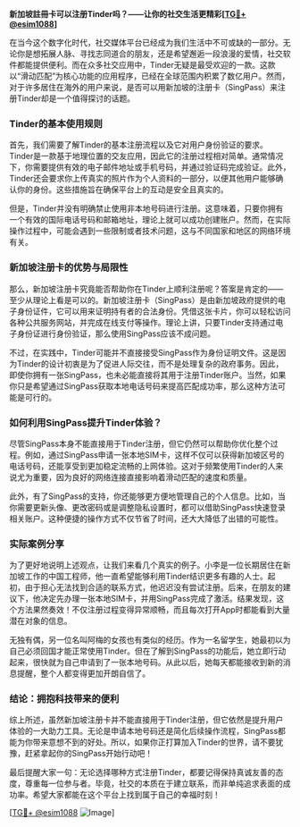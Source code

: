 **新加坡註冊卡可以注册Tinder吗？——让你的社交生活更精彩[[TG💪+ @esim1088](https://t.me/s/esim1088)]**

在当今这个数字化时代，社交媒体平台已经成为我们生活中不可或缺的一部分。无论你是想拓展人脉、寻找志同道合的朋友，还是希望邂逅一段浪漫的爱情，社交软件都能提供便利。而在众多社交应用中，Tinder无疑是最受欢迎的一款。这款以“滑动匹配”为核心功能的应用程序，已经在全球范围内积累了数亿用户。然而，对于许多居住在海外的用户来说，是否可以用新加坡的注册卡（SingPass）来注册Tinder却是一个值得探讨的话题。

### Tinder的基本使用规则

首先，我们需要了解Tinder的基本注册流程以及它对用户身份验证的要求。Tinder是一款基于地理位置的交友应用，因此它的注册过程相对简单。通常情况下，你需要提供有效的电子邮件地址或手机号码，并通过验证码完成验证。此外，Tinder还会要求你上传真实的照片作为个人资料的一部分，以便其他用户能够确认你的身份。这些措施旨在确保平台上的互动是安全且真实的。

但是，Tinder并没有明确禁止使用非本地号码进行注册。这意味着，只要你拥有一个有效的国际电话号码和邮箱地址，理论上就可以成功创建账户。然而，在实际操作过程中，可能会遇到一些限制或者技术问题，这与不同国家和地区的网络环境有关。

### 新加坡注册卡的优势与局限性

那么，新加坡注册卡究竟能否帮助你在Tinder上顺利注册呢？答案是肯定的——至少从理论上看是可以的。新加坡注册卡（SingPass）是由新加坡政府提供的电子身份证件，它可以用来证明持有者的合法身份。凭借这张卡片，你可以轻松访问各种公共服务网站，并完成在线支付等操作。理论上讲，只要Tinder支持通过电子身份证进行身份验证，那么使用SingPass应该不成问题。

不过，在实践中，Tinder可能并不直接接受SingPass作为身份证明文件。这是因为Tinder的设计初衷是为了促进人际交往，而不是处理复杂的政府事务。因此，即使你拥有一张SingPass，也未必能直接将其用于注册Tinder账户。当然，如果你只是希望通过SingPass获取本地电话号码来提高匹配成功率，那么这种方法可能是可行的。

### 如何利用SingPass提升Tinder体验？

尽管SingPass本身不能直接用于Tinder注册，但它仍然可以帮助你优化整个过程。例如，通过SingPass申请一张本地SIM卡，这样不仅可以获得新加坡区号的电话号码，还能享受到更加稳定流畅的上网体验。这对于频繁使用Tinder的人来说尤为重要，因为良好的网络连接直接影响着滑动匹配的速度和质量。

此外，有了SingPass的支持，你还能够更方便地管理自己的个人信息。比如，当你需要更新头像、更改密码或是调整隐私设置时，都可以借助SingPass快速登录相关账户。这种便捷的操作方式不仅节省了时间，还大大降低了出错的可能性。

### 实际案例分享

为了更好地说明上述观点，让我们来看几个真实的例子。小李是一位长期居住在新加坡工作的中国工程师，他一直希望能够利用Tinder结识更多有趣的人士。起初，由于担心无法找到合适的联系方式，他迟迟没有尝试注册。后来，在朋友的建议下，他决定先办理一张本地SIM卡，并用SingPass完成了激活。结果发现，这个方法果然奏效！不仅注册过程变得异常顺畅，而且每次打开App时都能看到大量潜在对象的信息。

无独有偶，另一位名叫阿梅的女孩也有类似的经历。作为一名留学生，她最初以为自己必须回国才能正常使用Tinder。但在了解到SingPass的功能后，她立即行动起来，很快就为自己申请到了一张本地号码。从此以后，她每天都能接收到新的消息提醒，整个人都变得更加开朗自信了。

### 结论：拥抱科技带来的便利

综上所述，虽然新加坡注册卡并不能直接用于Tinder注册，但它依然是提升用户体验的一大助力工具。无论是申请本地号码还是简化后续操作流程，SingPass都能为你带来意想不到的好处。所以，如果你正打算加入Tinder的世界，请不要犹豫，赶紧拿起你的SingPass开始行动吧！

最后提醒大家一句：无论选择哪种方式注册Tinder，都要记得保持真诚友善的态度，尊重每一位参与者。毕竟，社交的本质在于建立联系，而非单纯追求表面的成功率。希望大家都能在这个平台上找到属于自己的幸福时刻！

[[TG💪+ @esim1088](https://t.me/s/esim1088) ![Image](https://i.postimg.cc/4NQfJmqS/Snipaste-2025-05-13-00-14-12.png)]